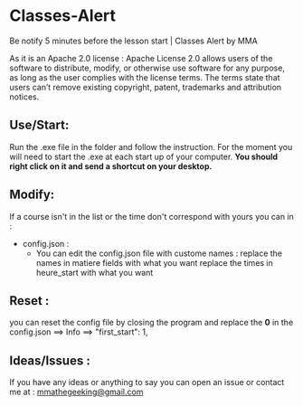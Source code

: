 # Classes-Alert
Be notify 5 minutes before the lesson start | Classes Alert by MMA

As it is an Apache 2.0 license : Apache License 2.0 allows users of the software to distribute, modify, or otherwise use software for any purpose, as long as the user complies with the license terms. The terms state that users can’t remove existing copyright, patent, trademarks and attribution notices.

## Use/Start:
Run the .exe file in the folder and follow the instruction.
For the moment you will need to start the .exe at each start up of your computer.
**You should right click on it and send a shortcut on your desktop.**

## Modify:
If a course isn't in the list or the time don't correspond with yours you can in :

  * config.json : 
    - You can edit the config.json file with custome names :
      replace the names in matiere fields with what you want
      replace the times in heure_start with what you want
      
## Reset :
you can reset the config file by closing the program and replace the **0** in the config.json ==> Info ==> "first_start": 1,

## Ideas/Issues :
If you have any ideas or anything to say you can open an issue or contact me at : [mmathegeeking@gmail.com](mailto:mmathegeeking@gmail.com)
